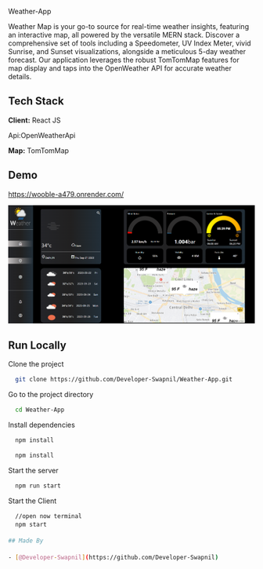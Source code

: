 Weather-App

Weather Map is your go-to source for real-time weather insights, featuring an interactive map, all powered by the versatile MERN stack.
Discover a comprehensive set of tools including a Speedometer, UV Index Meter, vivid Sunrise, and Sunset visualizations, alongside a meticulous 5-day weather forecast.
Our application leverages the robust TomTomMap features for map display and taps into the OpenWeather API for accurate weather details.

## Tech Stack

**Client:** React JS

Api:OpenWeatherApi 

**Map:** TomTomMap

## Demo

https://wooble-a479.onrender.com/

![](https://github.com/Developer-Swapnil/Weather-App/blob/3c4d1bdc478a508e8a47624b73115d1c6b000a51/src/image/Weather-1.png)

## Run Locally

Clone the project

```bash
  git clone https://github.com/Developer-Swapnil/Weather-App.git
```

Go to the project directory

```bash
  cd Weather-App
```

Install dependencies

```bash
  npm install
```

```bash
  npm install
```

Start the server

```bash
  npm run start
```

Start the Client

```bash
  //open now terminal
  npm start

## Made By

- [@Developer-Swapnil](https://github.com/Developer-Swapnil)
